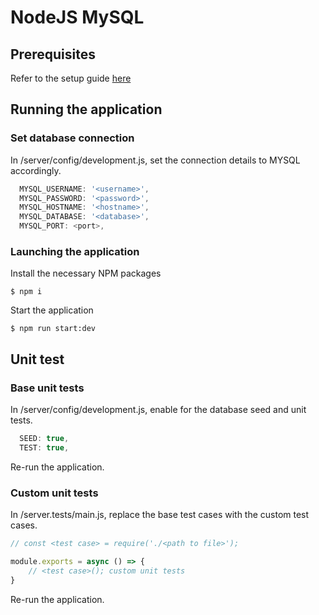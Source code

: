 # NodeJS MySQL

## Prerequisites
Refer to the setup guide [here](./SETUP.md)

## Running the application

### Set database connection
In /server/config/development.js, set the connection details to MYSQL accordingly.
```javascript
  MYSQL_USERNAME: '<username>',
  MYSQL_PASSWORD: '<password>',
  MYSQL_HOSTNAME: '<hostname>',
  MYSQL_DATABASE: '<database>',
  MYSQL_PORT: <port>,
```
### Launching the application
Install the necessary NPM packages
```
$ npm i
```

Start the application
```
$ npm run start:dev
```

## Unit test

### Base unit tests
In /server/config/development.js, enable for the database seed and unit tests.
```javascript
  SEED: true,
  TEST: true,
```
Re-run the application.

### Custom unit tests
In /server.tests/main.js, replace the base test cases with the custom test cases.
```javascript
// const <test case> = require('./<path to file>');

module.exports = async () => {
    // <test case>(); custom unit tests
}
```
Re-run the application.